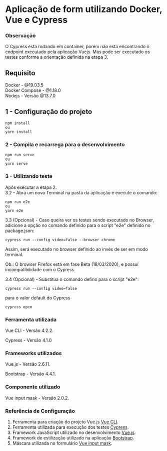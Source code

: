 # Aplicação de form utilizando Docker, Vue e Cypress


### Observação
O Cypress está rodando em container, porém não está encontrando o endpoint executado pela aplicação Vuejs.
Mas pode ser executado os testes conforme a orientação definida na etapa 3.


## Requisito
Docker - @19.03.5 <br/>
Docker Compose - @1.18.0 <br/>
Nodejs - Versão @13.7.0


## 1 - Configuração do projeto
```
npm install
ou
yarn install
```

### 2 - Compila e recarrega para o desenvolvimento
```
npm run serve
ou
yarn serve
```

### 3 - Utilizando teste
Após executar a etapa 2. <br/>
3.2 - Abra um novo Terminal na pasta da aplicação e execute o comando:
```
npm run e2e
ou
yarn e2e
```

3.3 (Opcional) - Caso queira ver os testes sendo executado no Browser, adicione a opção no comando definido para o script "e2e" definido no package.json:
```
cypress run --config video=false --browser chrome
```
Assim, será executado no browser definido ao invés de ser em modo terminal.

Ob.: O browser Firefox está em fase Beta (18/03/2020), e possuí incompatibilidade com o Cypress.


3.4 (Opcional) - Substitua o comando defino para o script "e2e":
```
cypress run --config video=false
```
para o valor default do Cypress
```
cypress open
```

### Ferramenta utilizada
Vue CLI - Versão 4.2.2.

Cypress - Versão 4.1.0

### Frameworks utilizados
Vue.js - Versão 2.6.11.

Bootstrap - Versão 4.4.1.

### Componente utilizado
Vue input mask - Versão 2.0.2.

### Referência de Configuração
1. Ferramenta para criação do projeto Vue.js [Vue CLI](https://cli.vuejs.org).
2. Ferramenta utilizada para execução dos testes [Cypress](https://www.cypress.io).
3. Framework JavaScript utilizado no desenvolvimento [Vue.js](https://vuejs.org).
4. Framework de estilização utilizado na aplicação [Bootstrap](https://getbootstrap.com).
5. Máscara utilizada no formulário [Vue input mask](https://www.npmjs.com/package/v-mask).
